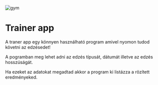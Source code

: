 <img src="img/Gym-structure-1080x675.jpg" alt="gym">

<h1>Trainer app</h1>
<p>A traner app egy könnyen használható program amivel nyomon tudod követni az edzésedet!</p>
<p>A pogramban meg lehet adni az edzés típusát, dátumát illetve az edzés hosszúságát.</p>
<p>Ha ezeket az adatokat megadtad akkor a program ki listázza a rözített eredményeked.</p>
